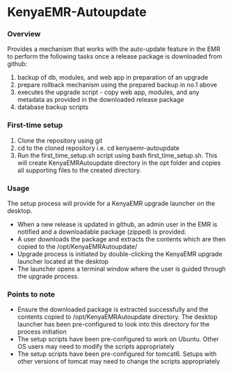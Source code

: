# KenyaEMR-Autoupdate
### Overview
Provides a mechanism that works with the auto-update feature in the EMR to perform the following tasks once a release package is downloaded from github:
1. backup of db, modules, and web app in preparation of an upgrade
2. prepare rollback mechanism using the prepared backup in no.1 above
3. executes the upgrade script - copy web app, modules, and any metadata as provided in the downloaded release package
4. database backup scripts

### First-time setup
1. Clone the repository using git
2. cd to the cloned repository i.e. cd kenyaemr-autoupdate
3. Run the first_time_setup.sh script using bash first_time_setup.sh. This will create KenyaEMRAutoupdate directory in the opt folder and copies all supporting files to the created directory.

### Usage
The setup process will provide for a KenyaEMR upgrade launcher on the desktop. 
- When a new release is updated in github, an admin user in the EMR is notified and a downloadable package (zipped) is provided. 
- A user downloads the package and extracts the contents which are then copied to the /opt/KenyaEMRAutoupdate/  
- Upgrade process is initiated by double-clicking the KenyaEMR upgrade launcher located at the desktop
- The launcher opens a terminal window where the user is guided through the upgrade process.

### Points to note
- Ensure the downloaded package is extracted successfully and the contents copied to /opt/KenyaEMRAutoupdate directory. The desktop launcher has been pre-configured to look into this directory for the process initiation
- The setup scripts have been pre-configured to work on Ubuntu. Other OS users may need to modify the scripts appropriately
- The setup scripts have been pre-configured for tomcat6. Setups with other versions of tomcat may need to change the scripts appropriately


